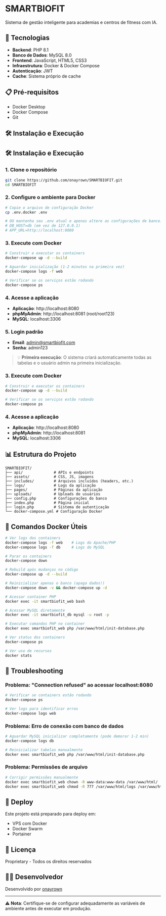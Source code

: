 # SMARTBIOFIT

Sistema de gestão inteligente para academias e centros de fitness com IA.

## 🚀 Tecnologias

- **Backend**: PHP 8.1
- **Banco de Dados**: MySQL 8.0
- **Frontend**: JavaScript, HTML5, CSS3
- **Infraestrutura**: Docker & Docker Compose
- **Autenticação**: JWT
- **Cache**: Sistema próprio de cache

## 📋 Pré-requisitos

- Docker Desktop
- Docker Compose
- Git

## 🛠️ Instalação e Execução

## 🛠️ Instalação e Execução

### 1. Clone o repositório
```bash
git clone https://github.com/onayrown/SMARTBIOFIT.git
cd SMARTBIOFIT
```

### 2. Configure o ambiente para Docker
```bash
# Copie o arquivo de configuração Docker
cp .env.docker .env

# OU mantenha seu .env atual e apenas altere as configurações de banco:
# DB_HOST=db (em vez de 127.0.0.1)
# APP_URL=http://localhost:8080
```

### 3. Execute com Docker
```bash
# Construir e executar os containers
docker-compose up -d --build

# Aguardar inicialização (1-2 minutos na primeira vez)
docker-compose logs -f web

# Verificar se os serviços estão rodando
docker-compose ps
```

### 4. Acesse a aplicação
- **Aplicação**: http://localhost:8080
- **phpMyAdmin**: http://localhost:8081 (root/root123)
- **MySQL**: localhost:3306

### 5. Login padrão
- **Email**: admin@smartbiofit.com  
- **Senha**: admin123

> 💡 **Primeira execução**: O sistema criará automaticamente todas as tabelas e o usuário admin na primeira inicialização.

### 3. Execute com Docker
```bash
# Construir e executar os containers
docker-compose up -d --build

# Verificar se os serviços estão rodando
docker-compose ps
```

### 4. Acesse a aplicação
- **Aplicação**: http://localhost:8080
- **phpMyAdmin**: http://localhost:8081
- **MySQL**: localhost:3306

## 📊 Estrutura do Projeto

```
SMARTBIOFIT/
├── api/              # APIs e endpoints
├── assets/           # CSS, JS, imagens
├── includes/         # Arquivos incluídos (headers, etc.)
├── logs/             # Logs da aplicação
├── pages/            # Páginas da aplicação
├── uploads/          # Uploads de usuários
├── config.php        # Configurações do banco
├── index.php         # Página inicial
├── login.php         # Sistema de autenticação
└── docker-compose.yml # Configuração Docker
```

## 🐳 Comandos Docker Úteis

```bash
# Ver logs dos containers
docker-compose logs -f web    # Logs do Apache/PHP
docker-compose logs -f db     # Logs do MySQL

# Parar os containers
docker-compose down

# Rebuild após mudanças no código
docker-compose up -d --build

# Reinicializar apenas o banco (apaga dados!)
docker-compose down -v && docker-compose up -d

# Acessar container PHP
docker exec -it smartbiofit_web bash

# Acessar MySQL diretamente
docker exec -it smartbiofit_db mysql -u root -p

# Executar comandos PHP no container
docker exec smartbiofit_web php /var/www/html/init-database.php

# Ver status dos containers
docker-compose ps

# Ver uso de recursos
docker stats
```

## 🔧 Troubleshooting

### Problema: "Connection refused" ao acessar localhost:8080
```bash
# Verificar se containers estão rodando
docker-compose ps

# Ver logs para identificar erros
docker-compose logs web
```

### Problema: Erro de conexão com banco de dados
```bash
# Aguardar MySQL inicializar completamente (pode demorar 1-2 min)
docker-compose logs db

# Reinicializar tabelas manualmente
docker exec smartbiofit_web php /var/www/html/init-database.php
```

### Problema: Permissões de arquivo
```bash
# Corrigir permissões manualmente
docker exec smartbiofit_web chown -R www-data:www-data /var/www/html/
docker exec smartbiofit_web chmod -R 777 /var/www/html/logs /var/www/html/uploads
```

## 🚀 Deploy

Este projeto está preparado para deploy em:
- VPS com Docker
- Docker Swarm
- Portainer

## 📝 Licença

Proprietary - Todos os direitos reservados

## 👨‍💻 Desenvolvedor

Desenvolvido por [onayrown](https://github.com/onayrown)

---

⚠️ **Nota**: Certifique-se de configurar adequadamente as variáveis de ambiente antes de executar em produção.
